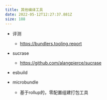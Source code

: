 ```yaml
---
title: 其他编译工具
date: 2022-05-12T12:27:37.881Z
size: 188
---
```

- 评测
  
  - https://bundlers.tooling.report
  
- sucrase
  
  - https://github.com/alangpierce/sucrase
  
- esbuild

- microbundle

  - 基于rollup的，零配置组建打包工具


